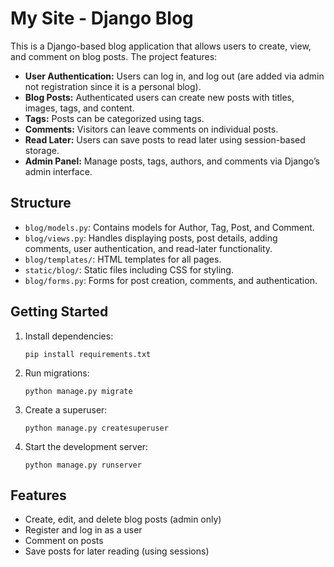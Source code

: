 # My Site - Django Blog

This is a Django-based blog application that allows users to create, view, and comment on blog posts. The project features:

- **User Authentication:** Users can log in, and log out (are added via admin not registration since it is a personal blog).
- **Blog Posts:** Authenticated users can create new posts with titles, images, tags, and content.
- **Tags:** Posts can be categorized using tags.
- **Comments:** Visitors can leave comments on individual posts.
- **Read Later:** Users can save posts to read later using session-based storage.
- **Admin Panel:** Manage posts, tags, authors, and comments via Django’s admin interface.

## Structure

- `blog/models.py`: Contains models for Author, Tag, Post, and Comment.
- `blog/views.py`: Handles displaying posts, post details, adding comments, user authentication, and read-later functionality.
- `blog/templates/`: HTML templates for all pages.
- `static/blog/`: Static files including CSS for styling.
- `blog/forms.py`: Forms for post creation, comments, and authentication.

## Getting Started

1. Install dependencies:
   ```
   pip install requirements.txt
   ```
2. Run migrations:
   ```
   python manage.py migrate
   ```
3. Create a superuser:
   ```
   python manage.py createsuperuser
   ```
4. Start the development server:
   ```
   python manage.py runserver
   ```

## Features

- Create, edit, and delete blog posts (admin only)
- Register and log in as a user
- Comment on posts
- Save posts for later reading (using sessions)
